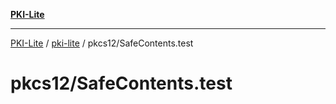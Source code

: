 [**PKI-Lite**](../../../README.md)

---

[PKI-Lite](../../../README.md) / [pki-lite](../../README.md) / pkcs12/SafeContents.test

# pkcs12/SafeContents.test
